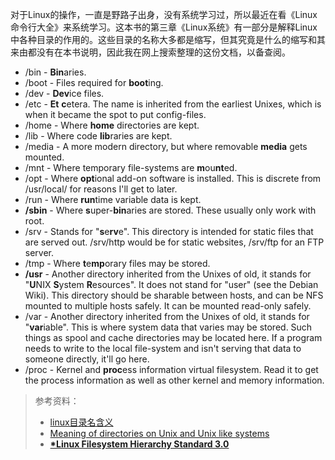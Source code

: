 对于Linux的操作，一直是野路子出身，没有系统学习过，所以最近在看《Linux命令行大全》来系统学习。这本书的第三章《Linux系统》有一部分是解释Linux中各种目录的作用的。这些目录的名称大多都是缩写，但其究竟是什么的缩写和其来由都没有在本书说明，因此我在网上搜索整理的这份文档，以备查阅。

* /bin - **Bin**aries.
* /boot - Files required for **boot**ing.
* /dev - **Dev**ice files.
* /etc - **Et** **c**etera. The name is inherited from the earliest Unixes, which is when it became the spot to put config-files.
* /home - Where **home** directories are kept.
* /lib - Where code **lib**raries are kept.
* /media - A more modern directory, but where removable **media** gets mounted.
* /mnt - Where temporary file-systems are **m**ou**nt**ed.
* /opt - Where **opt**ional add-on software is installed. This is discrete from /usr/local/ for reasons I'll get to later.
* /run - Where **run**time variable data is kept.
* **/sbin** - Where **s**uper-**bin**aries are stored. These usually only work with root.
* /srv - Stands for "**s**e**rv**e". This directory is intended for static files that are served out. /srv/http would be for static websites, /srv/ftp for an FTP server.
* /tmp - Where **t**e**mp**orary files may be stored.
* **/usr** - Another directory inherited from the Unixes of old, it stands for "**U**NIX **S**ystem **R**esources". It does not stand for "user" (see the Debian Wiki). This directory should be sharable between hosts, and can be NFS mounted to multiple hosts safely. It can be mounted read-only safely.
* /var - Another directory inherited from the Unixes of old, it stands for "**var**iable". This is where system data that varies may be stored. Such things as spool and cache directories may be located here. If a program needs to write to the local file-system and isn't serving that data to someone directly, it'll go here.
 * /proc - Kernel and **proc**ess information virtual filesystem. Read it to get the process information as well as other kernel and memory information.


> 参考资料：
> * [linux目录名含义](https://blog.csdn.net/Mr_Cat123/article/details/103346618)
> * [Meaning of directories on Unix and Unix like systems](https://serverfault.com/questions/24523/meaning-of-directories-on-unix-and-unix-like-systems)
> * [**\*Linux Filesystem Hierarchy Standard 3.0**](https://refspecs.linuxfoundation.org/FHS_3.0/fhs/index.html)
